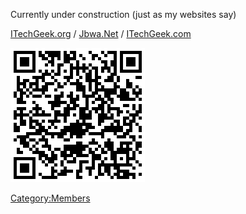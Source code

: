 Currently under construction (just as my websites say)

[ITechGeek.org](http://ITechGeek.org) / [Jbwa.Net](http://Jbwa.Net) /
[ITechGeek.com](https://ITechGeek.com)

![](ITechGeek1.PNG "ITechGeek1.PNG")

[Category:Members](Category:Members)
